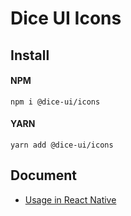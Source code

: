 # Dice UI Icons

## Install

#### NPM

```shell
npm i @dice-ui/icons
```

#### YARN

```shell
yarn add @dice-ui/icons
```

## Document

- [Usage in React Native](https://bijinfeng.github.io/dice/docs/components/icon)
